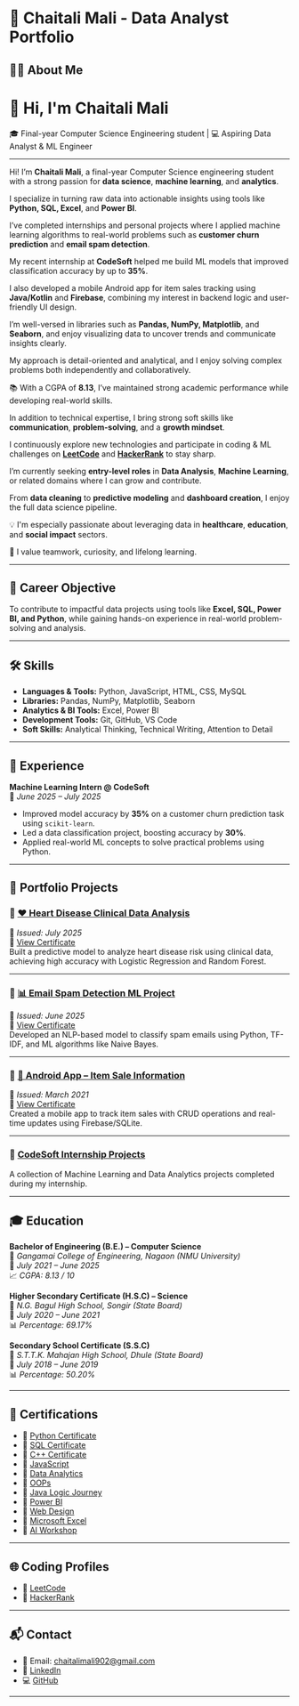 # 📁 Chaitali Mali - Data Analyst Portfolio 

## 👩‍💻 About Me

# 👋 Hi, I'm Chaitali Mali

🎓 Final-year Computer Science Engineering student | 💻 Aspiring Data Analyst & ML Engineer

---

Hi! I’m **Chaitali Mali**, a final-year Computer Science engineering student with a strong passion for **data science**, **machine learning**, and **analytics**.

I specialize in turning raw data into actionable insights using tools like **Python, SQL, Excel**, and **Power BI**.

I’ve completed internships and personal projects where I applied machine learning algorithms to real-world problems such as **customer churn prediction** and **email spam detection**.

My recent internship at **CodeSoft** helped me build ML models that improved classification accuracy by up to **35%**.

I also developed a mobile Android app for item sales tracking using **Java/Kotlin** and **Firebase**, combining my interest in backend logic and user-friendly UI design.

I’m well-versed in libraries such as **Pandas, NumPy, Matplotlib**, and **Seaborn**, and enjoy visualizing data to uncover trends and communicate insights clearly.

My approach is detail-oriented and analytical, and I enjoy solving complex problems both independently and collaboratively.

📚 With a CGPA of **8.13**, I’ve maintained strong academic performance while developing real-world skills.

In addition to technical expertise, I bring strong soft skills like **communication**, **problem-solving**, and a **growth mindset**.

I continuously explore new technologies and participate in coding & ML challenges on **[LeetCode](https://leetcode.com/u/mGlmTqRsNn/)** and **[HackerRank](https://www.hackerrank.com/profile/chaitalimali902)** to stay sharp.

I’m currently seeking **entry-level roles** in **Data Analysis**, **Machine Learning**, or related domains where I can grow and contribute.

From **data cleaning** to **predictive modeling** and **dashboard creation**, I enjoy the full data science pipeline.

💡 I'm especially passionate about leveraging data in **healthcare**, **education**, and **social impact** sectors.

🤝 I value teamwork, curiosity, and lifelong learning.

---

## 🎯 Career Objective

To contribute to impactful data projects using tools like **Excel, SQL, Power BI, and Python**, while gaining hands-on experience in real-world problem-solving and analysis.

---

## 🛠️ Skills

- **Languages & Tools:** Python, JavaScript, HTML, CSS, MySQL  
- **Libraries:** Pandas, NumPy, Matplotlib, Seaborn  
- **Analytics & BI Tools:** Excel, Power BI  
- **Development Tools:** Git, GitHub, VS Code  
- **Soft Skills:** Analytical Thinking, Technical Writing, Attention to Detail

---

## 💼 Experience

**Machine Learning Intern @ CodeSoft**  
📅 *June 2025 – July 2025*  
- Improved model accuracy by **35%** on a customer churn prediction task using `scikit-learn`.  
- Led a data classification project, boosting accuracy by **30%**.  
- Applied real-world ML concepts to solve practical problems using Python.

---

## 📁 Portfolio Projects

### 🔹 [❤️ Heart Disease Clinical Data Analysis](https://github.com/Chaitali-mali/Heart-Disease-Clinical)  
📅 *Issued: July 2025*  
🔗 [View Certificate](#) <!-- Replace with your actual certificate link -->  
Built a predictive model to analyze heart disease risk using clinical data, achieving high accuracy with Logistic Regression and Random Forest.

---

### 🔹 [📊 Email Spam Detection ML Project](https://github.com/Chaitali-mali/Email-Spam-Project)  
📅 *Issued: June 2025*  
🔗 [View Certificate](#)  
Developed an NLP-based model to classify spam emails using Python, TF-IDF, and ML algorithms like Naive Bayes.

---

### 🔹 [📱 Android App – Item Sale Information](https://github.com/Chaitali-mali/Android-App)  
📅 *Issued: March 2021*  
🔗 [View Certificate](#)  
Created a mobile app to track item sales with CRUD operations and real-time updates using Firebase/SQLite.

---

### 🔹 [CodeSoft Internship Projects](https://github.com/Chaitali-mali/CodeSoft-Internship-Projects)  
A collection of Machine Learning and Data Analytics projects completed during my internship.

---

## 🎓 Education

**Bachelor of Engineering (B.E.) – Computer Science**  
📍 *Gangamai College of Engineering, Nagaon (NMU University)*  
📅 *July 2021 – June 2025*  
📈 *CGPA: 8.13 / 10*

**Higher Secondary Certificate (H.S.C) – Science**  
📍 *N.G. Bagul High School, Songir (State Board)*  
📅 *July 2020 – June 2021*  
📊 *Percentage: 69.17%*

**Secondary School Certificate (S.S.C)**  
📍 *S.T.T.K. Mahajan High School, Dhule (State Board)*  
📅 *July 2018 – June 2019*  
📊 *Percentage: 50.20%*

---

## 📜 Certifications

- 📄 [Python Certificate](https://drive.google.com/file/d/1EMK_UiR8UUHxZI4jI_ZQo0ze6f6BYS3S/view?usp=sharing)  
- 📄 [SQL Certificate](https://drive.google.com/file/d/1F5_Nj7JHVGCNs0CDbEVHi9V2mroGzof2/view?usp=sharing)  
- 📄 [C++ Certificate](https://drive.google.com/file/d/118-hEzghgMpQvsvSRx8GD_2JedwKvWL5/view?usp=sharing)  
- 📄 [JavaScript](https://drive.google.com/file/d/16jfIm2sgK2j9X12LpoJaMhuynhYOgVHg/view?usp=sharing)  
- 📄 [Data Analytics](https://drive.google.com/file/d/1Wu2eSRxtaOeXInbMuthcjwN-JYk9rBYT/view?usp=sharing)  
- 📄 [OOPs](https://drive.google.com/file/d/1i6uNnlKrSBsLcpjaJke72xrQmTDZhbXg/view?usp=sharing)  
- 📄 [Java Logic Journey](https://drive.google.com/file/d/1XmC4sKZBsFDoQId9FXVMIv-CvRNsnrMo/view?usp=sharing)  
- 📄 [Power BI](https://drive.google.com/file/d/1zIfOYyjLbBI8HpcPsbgaDYLgeB9hqY59/view?usp=sharing)  
- 📄 [Web Design](https://drive.google.com/file/d/10pYoRLB-ujzO8Oui7JtkkqYvCE60dRW_/view?usp=sharing)  
- 📄 [Microsoft Excel](https://drive.google.com/file/d/1nK8KEhscHjz9s8B4D9H4RoV1f5srzeXf/view?usp=sharing)  
- 📄 [AI Workshop](https://drive.google.com/file/d/1tDEzJ_3h6hR3g4HDk0jjZ2CfAmLIKzVb/view?usp=sharing)

---
## 🌐 Coding Profiles

- 🧠 [LeetCode](https://leetcode.com/u/mGlmTqRsNn/)  
- 🧠 [HackerRank](https://www.hackerrank.com/profile/chaitalimali902)

---

## 📬 Contact

- 📧 Email: [chaitalimali902@gmail.com](mailto:chaitalimali902@gmail.com)  
- 🔗 [LinkedIn](https://www.linkedin.com/in/chaitalimali/)  
- 💻 [GitHub](https://github.com/Chaitali-mali)

---



